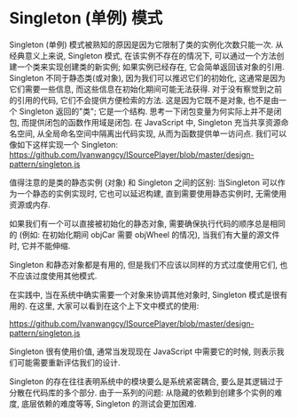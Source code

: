 # Singleton (单例) 模式

Singleton (单例) 模式被熟知的原因是因为它限制了类的实例化次数只能一次. 从经典意义上来说, Singleton 模式, 在该实例不存在的情况下, 可以通过一个方法创建一个类来实现创建类的新实例; 如果实例已经存在, 它会简单返回该对象的引用. Singleton 不同于静态类(或对象), 因为我们可以推迟它们的初始化, 这通常是因为它们需要一些信息, 而这些信息在初始化期间可能无法获得. 对于没有察觉到之前的引用的代码, 它们不会提供方便检索的方法. 这是因为它既不是对象, 也不是由一个 Singleton 返回的"类"; 它是一个结构. 思考一下闭包变量为何实际上并不是闭包, 而提供闭包的函数作用域是闭包. 在 JavaScript 中, Singleton 充当共享资源命名空间, 从全局命名空间中隔离出代码实现, 从而为函数提供单一访问点. 我们可以像如下这样实现一个 Singleton:
https://github.com/Ivanwangcy/ISourcePlayer/blob/master/design-pattern/singleton.js

值得注意的是类的静态实例 (对象) 和 Singleton 之间的区别: 当Singleton 可以作为一个静态的实例实现时, 它也可以延迟构建, 直到需要使用静态实例时, 无需使用资源或内存.

如果我们有一个可以直接被初始化的静态对象, 需要确保执行代码的顺序总是相同的 (例如: 在初始化期间 objCar 需要 objWheel 的情况), 当我们有大量的源文件时, 它并不能伸缩.

Singleton 和静态对象都是有用的, 但是我们不应该以同样的方式过度使用它们, 也不应该过度使用其他模式.   

在实践中, 当在系统中确实需要一个对象来协调其他对象时, Singleton 模式是很有用的. 在这里, 大家可以看到在这个上下文中模式的使用:

https://github.com/Ivanwangcy/ISourcePlayer/blob/master/design-pattern/singleton.js

Singleton 很有使用价值, 通常当发现现在 JavaScript 中需要它的时候, 则表示我们可能需要重新评估我们的设计.

Singleton 的存在往往表明系统中的模块要么是系统紧密耦合, 要么是其逻辑过于分散在代码库的多个部分. 由于一系列的问题: 从隐藏的依赖到创建多个实例的难度, 底层依赖的难度等等, Singleton 的测试会更加困难.
